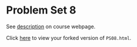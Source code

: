 # Problem Set 8

See [description](https://rudeboybert.github.io/STAT495/#problem_set_8) on course webpage.

Click [here](http://htmlpreview.github.io/?https://github.com/rudeboybert/PS08/blob/master/PS08.html) to view your forked version of `PS08.html`.
